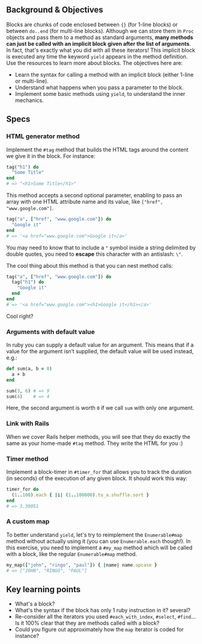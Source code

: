 ## Background & Objectives

Blocks are chunks of code enclosed between `{}` (for 1-line blocks) or between `do..end` (for multi-line blocks).
Although we can store them in `Proc` objects and pass them to a method as standard arguments, **many methods can just be called with an implicit block given after the list of arguments**. In fact, that's exactly what you did with all these iterators! This implicit block is executed any time the keyword `yield` appears in the method definition. Use the resources to learn more about blocks. The objectives here are:

- Learn the syntax for calling a method with an implicit block (either 1-line or multi-line).
- Understand what happens when you pass a parameter to the block.
- Implement some basic methods using `yield`, to understand the inner mechanics.

## Specs

### HTML generator method

Implement the `#tag` method that builds the HTML tags around the content we give it in the block. For instance:

```ruby
tag("h1") do
  "Some Title"
end
# => "<h1>Some Title</h1>"
```

This method accepts a second optional parameter, enabling to pass an array with one HTML attribute name and its value, like `["href", "www.google.com"]`.

```ruby
tag("a", ["href", "www.google.com"]) do
  "Google it"
end
# => '<a href="www.google.com">Google it</a>'
```

You may need to know that to include a `"` symbol inside a string delimited by double quotes,
you need to **escape** this character with an antislash: `\"`.

The cool thing about this method is that you can nest method calls:

```ruby
tag("a", ["href", "www.google.com"]) do
  tag("h1") do
    "Google it"
  end
end
# => '<a href="www.google.com"><h1>Google it</h1></a>'
```

Cool right?

### Arguments with default value

In ruby you can supply a default value for an argument. This means that if a value for the argument isn’t supplied, the default value will be used instead, e.g.:

```ruby
def sum(a, b = 0)
  a + b
end

sum(3, 6) # => 9
sum(4)    # => 4
```

Here, the second argument is worth `0` if we call `sum` with only one argument.

### Link with Rails

When we cover Rails helper methods, you will see that they do exactly the same as your home-made `#tag` method. They write the HTML for you :)

### Timer method

Implement a block-timer in `#timer_for` that allows you to track the duration (in seconds) of the execution of any given block. It should work this way:

```ruby
timer_for do
  (1..100).each { |i| (1..100000).to_a.shuffle.sort }
end
# => 3.39051
```

### A custom map

To better understand `yield`, let's try to reimplement the `Enumerable#map` method without actually using it (you can use `Enumerable.each` though!). In this exercise, you need to implement a `#my_map` method which will be called with a block, like the regular `Enumerable#map` method.

```ruby
my_map(["john", "ringo", "paul"]) { |name| name.upcase }
# => ["JOHN", "RINGO", "PAUL"]
```


## Key learning points

- What's a block?
- What's the syntax if the block has only 1 ruby instruction in it? several?
- Re-consider all the iterators you used `#each_with_index`, `#select`, `#find`... Is it 100% clear that they are methods called with a block?
- Could you figure out approximately how the `map` iterator is coded for instance?
